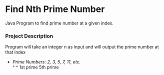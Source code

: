 # Find Nth Prime Number
Java Program to find prime number at a given index.
### Project Description
Program will take an integer n as input and will output the prime number at that index<br>
- _Prime Numbers:  2, 3, 5, 7, 11, etc._ <br>
                  ^            ^
              1st prime    5th prime
